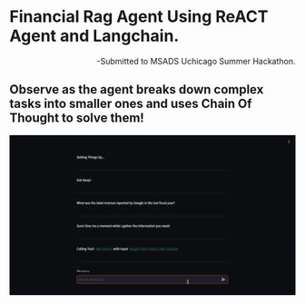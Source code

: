 # Financial Rag Agent Using ReACT Agent and Langchain.
<div style="text-align: right">-Submitted to MSADS Uchicago Summer Hackathon.</div>

## Observe as the agent breaks down complex tasks into smaller ones and uses Chain Of Thought to solve them!
<img src="https://github.com/aayushv001/ReactFinancialRAG/blob/main/demo.gif"/>
